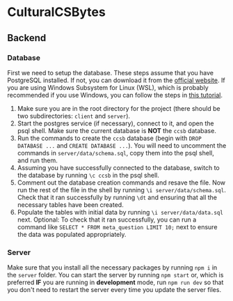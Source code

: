 # CulturalCSBytes

## Backend

### Database
First we need to setup the database. These steps assume that you have PostgreSQL installed. If not, you can download it from the [official website](https://www.postgresql.org/download/). If you are using Windows Subsystem for Linux (WSL), which is probably recommended if you use Windows, you can follow the steps in [this tutorial](https://learn.microsoft.com/en-us/windows/wsl/tutorials/wsl-database).
1. Make sure you are in the root directory for the project (there should be two subdirectories: `client` and `server`).
2. Start the postgres service (if necessary), connect to it, and open the psql shell. Make sure the current database is **NOT** the `ccsb` database.
3. Run the commands to create the `ccsb` database (begin with `DROP DATABASE ...` and `CREATE DATABASE ...`). You will need to uncomment the commands in `server/data/schema.sql`, copy them into the psql shell, and run them.
4. Assuming you have successfully connected to the database, switch to the database by running `\c ccsb` in the psql shell.
5. Comment out the database creation commands and resave the file. Now run the rest of the file in the shell by running `\i server/data/schema.sql`. Check that it ran successfully by running `\dt` and ensuring that all the necessary tables have been created.
6. Populate the tables with initial data by running `\i server/data/data.sql` next. Optional: To check that it ran successfully, you can run a command like `SELECT * FROM meta_question LIMIT 10;` next to ensure the data was populated appropriately.

### Server
Make sure that you install all the necessary packages by running `npm i` in the `server` folder. You can start the server by running `npm start` or, which is preferred **IF** you are running in **development** mode, run `npm run dev` so that you don't need to restart the server every time you update the server files.

